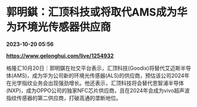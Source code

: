 # 郭明錤：汇顶科技或将取代AMS成为华为环境光传感器供应商

**2023-10-20 05:56**

**https://www.gelonghui.com/live/1254932**

格隆汇10月20日｜郭明錤在社交平台表示，汇顶科技(Goodix)将替代艾迈斯半导体(AMS)，成为华为公司新的环境光传感器(ALS)的供应商，预估该公司2024年在光学指纹业务会出现强劲增长。他还表示，汇顶科技将会替代恩智浦半导体(NXP)，成为OPPO公司的独家NFC芯片供应商，且在2024年会成为vivo超声波指纹传感器的第二供应商，打破高通的垄断地位。